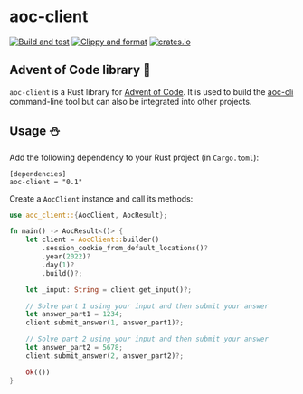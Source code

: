 # aoc-client

[![Build and test](https://github.com/scarvalhojr/aoc-cli/actions/workflows/build-and-test.yml/badge.svg)](https://github.com/scarvalhojr/aoc-cli/actions/workflows/build-and-test.yml)
[![Clippy and format](https://github.com/scarvalhojr/aoc-cli/actions/workflows/clippy-and-fmt.yml/badge.svg)](https://github.com/scarvalhojr/aoc-cli/actions/workflows/clippy-and-fmt.yml)
[![crates.io](https://img.shields.io/crates/v/aoc-client.svg)](https://crates.io/crates/aoc-client)

## Advent of Code library 🎄

`aoc-client` is a Rust library for [Advent of Code](https://adventofcode.com).
It is used to build the [aoc-cli](https://crates.io/crates/aoc-cli) command-line
tool but can also be integrated into other projects.

## Usage ⛄️

Add the following dependency to your Rust project (in `Cargo.toml`):

```
[dependencies]
aoc-client = "0.1"
```

Create a `AocClient` instance and call its methods:

```Rust
use aoc_client::{AocClient, AocResult};

fn main() -> AocResult<()> {
    let client = AocClient::builder()
        .session_cookie_from_default_locations()?
        .year(2022)?
        .day(1)?
        .build()?;

    let _input: String = client.get_input()?;

    // Solve part 1 using your input and then submit your answer
    let answer_part1 = 1234;
    client.submit_answer(1, answer_part1)?;

    // Solve part 2 using your input and then submit your answer
    let answer_part2 = 5678;
    client.submit_answer(2, answer_part2)?;

    Ok(())
}
```
